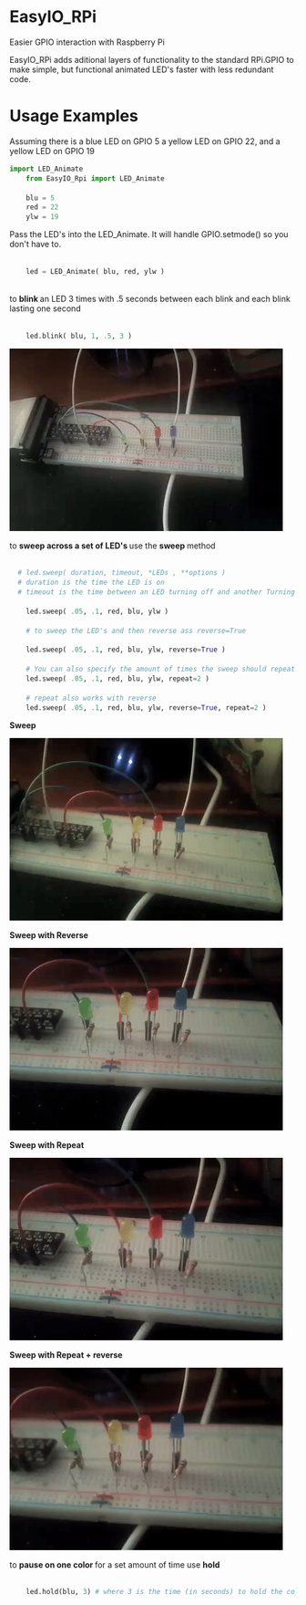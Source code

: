# EasyIO_RPi
Easier GPIO interaction with Raspberry Pi

EasyIO_RPi adds aditional layers of functionality to the standard RPi.GPIO to make simple, but functional animated LED's faster
with less redundant code.

# Usage Examples
Assuming there is a blue LED on GPIO 5 a yellow LED on GPIO 22, and a yellow LED on GPIO 19

```python
import LED_Animate
    from EasyIO_Rpi import LED_Animate
    
    blu = 5
    red = 22
    ylw = 19
```

Pass the LED's into the LED_Animate. It will handle GPIO.setmode() so you don't have to.

```python

    led = LED_Animate( blu, red, ylw )
 
 ```
 
to <b> blink </b> an LED 3 times with .5 seconds between each blink and each blink lasting one second

```python

    led.blink( blu, 1, .5, 3 )

```
![](https://github.com/chrispwns/EasyIO_RPi/blob/master/images/blinking_blue.gif)

to <b> sweep across a set of LED's </b> use the <b> sweep </b> method

```python

  # led.sweep( duration, timeout, *LEDs , **options )
  # duration is the time the LED is on
  # timeout is the time between an LED turning off and another Turning on
  
    led.sweep( .05, .1, red, blu, ylw )
    
    # to sweep the LED's and then reverse ass reverse=True
    
    led.sweep( .05, .1, red, blu, ylw, reverse=True )
    
    # You can also specify the amount of times the sweep should repeat itself
    led.sweep( .05, .1, red, blu, ylw, repeat=2 )
    
    # repeat also works with reverse
    led.sweep( .05, .1, red, blu, ylw, reverse=True, repeat=2 )
```
<b>Sweep</b>

![](https://raw.githubusercontent.com/chrispwns/EasyIO_RPi/master/images/plain_sweep.gif)

<b>Sweep with Reverse </b>

![](https://github.com/chrispwns/EasyIO_RPi/blob/master/images/reverse_sweep.gif)


<b>Sweep with Repeat </b>

![](https://github.com/chrispwns/EasyIO_RPi/blob/master/images/repeat_sweep.gif)

<b> Sweep with Repeat + reverse </b>

![](https://github.com/chrispwns/EasyIO_RPi/blob/master/images/reverse_repeat_sweep.gif)


to <b> pause on one color </b> for a set amount of time use <b> hold </b>

```python

    led.hold(blu, 3) # where 3 is the time (in seconds) to hold the color
```
